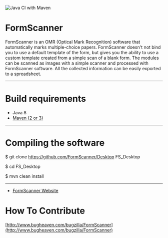 ![Java CI with Maven](https://github.com/adnan0944/FormScanner/workflows/Java%20CI%20with%20Maven/badge.svg)


FormScanner
===

FormScanner is an OMR (Optical Mark Recognition) software that automatically marks multiple-choice papers. 
FormScanner doesn't not bind you to use a default template of the form, but gives you the ability to use a custom template created from a simple scan of a blank form.
The modules can be scanned as images with a simple scanner and processed with FormScanner software.
All the collected information can be easily exported to a spreadsheet.

---

Build requirements
===

* Java 8
* [Maven (2 or 3)](http://maven.apache.org/)

---

Compiling the software
===

$ git clone https://github.com/FormScanner/Desktop FS_Desktop

$ cd FS_Desktop

$ mvn clean install

---

* [FormScanner Website](http://www.formscanner.org/)

How To Contribute
===

[http://www.bugheaven.com/bugzilla/FormScanner](http://www.bugheaven.com/bugzilla/FormScanner)
